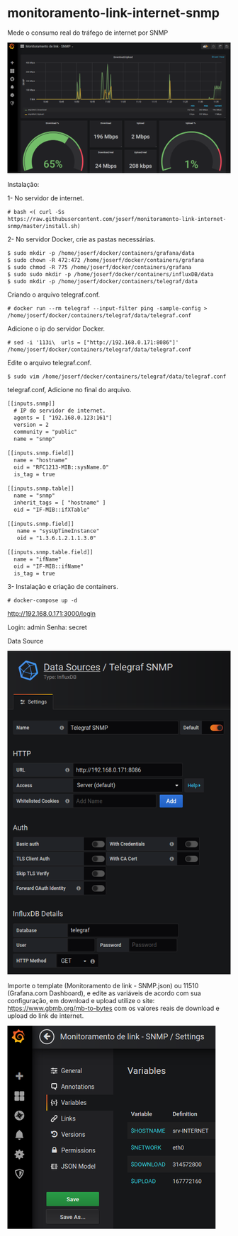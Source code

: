 # monitoramento-link-internet-snmp
Mede o consumo real do tráfego de internet por SNMP

 <img src="dashboard.png">

Instalação:

1- No servidor de internet.

    # bash <( curl -Ss https://raw.githubusercontent.com/joserf/monitoramento-link-internet-snmp/master/install.sh)

2- No servidor Docker, crie as pastas necessárias.

    $ sudo mkdir -p /home/joserf/docker/containers/grafana/data
    $ sudo chown -R 472:472 /home/joserf/docker/containers/grafana
    $ sudo chmod -R 775 /home/joserf/docker/containers/grafana
    $ sudo sudo mkdir -p /home/joserf/docker/containers/influxDB/data
    $ sudo mkdir -p /home/joserf/docker/containers/telegraf/data
    
 Criando o arquivo telegraf.conf.   
    
    # docker run --rm telegraf --input-filter ping -sample-config > /home/joserf/docker/containers/telegraf/data/telegraf.conf
    
 Adicione o ip do servidor Docker.
 
    # sed -i '113i\  urls = ["http://192.168.0.171:8086"]' /home/joserf/docker/containers/telegraf/data/telegraf.conf
    
 Edite o arquivo telegraf.conf.
 
    $ sudo vim /home/joserf/docker/containers/telegraf/data/telegraf.conf
    
 telegraf.conf, Adicione no final do arquivo. 
 
    [[inputs.snmp]]
      # IP do servidor de internet. 
      agents = [ "192.168.0.123:161"]
      version = 2
      community = "public"
      name = "snmp"

    [[inputs.snmp.field]]
      name = "hostname"
      oid = "RFC1213-MIB::sysName.0"
      is_tag = true

    [[inputs.snmp.table]]
      name = "snmp"
      inherit_tags = [ "hostname" ]
      oid = "IF-MIB::ifXTable"

    [[inputs.snmp.field]]
       name = "sysUpTimeInstance"
       oid = "1.3.6.1.2.1.1.3.0"

    [[inputs.snmp.table.field]]
      name = "ifName"
      oid = "IF-MIB::ifName"
      is_tag = true
      
3- Instalação e criação de containers.

    # docker-compose up -d

   http://192.168.0.171:3000/login
  
  Login: admin 
  Senha: secret
  
  Data Source
 
 <img src="Datasource.png">
  
  Importe o template (Monitoramento de link - SNMP.json) ou 11510 (Grafana.com Dashboard), e edite as variáveis de acordo com sua configuração, em download e upload utilize o site: https://www.gbmb.org/mb-to-bytes com os valores reais de download e upload do link de internet.
  
  <img src="Variables.png">


      
